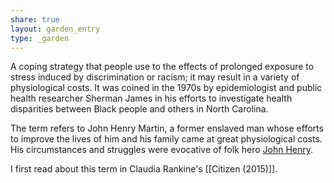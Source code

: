 ```yaml
---
share: true
layout: garden_entry
type: _garden
---
```

A coping strategy that people use to the effects of prolonged exposure to stress induced by discrimination or racism; it may result in a variety of physiological costs. It was coined in the 1970s by epidemiologist and public health researcher Sherman James in his efforts to investigate health disparities between Black people and others in North Carolina.

The term refers to John Henry Martin, a former enslaved man whose efforts to improve the lives of him and his family came at great physiological costs. His circumstances and struggles were evocative of folk hero [John Henry](https://en.wikipedia.org/wiki/John_Henry_(folklore)).

I first read about this term in Claudia Rankine's [[Citizen (2015)]].